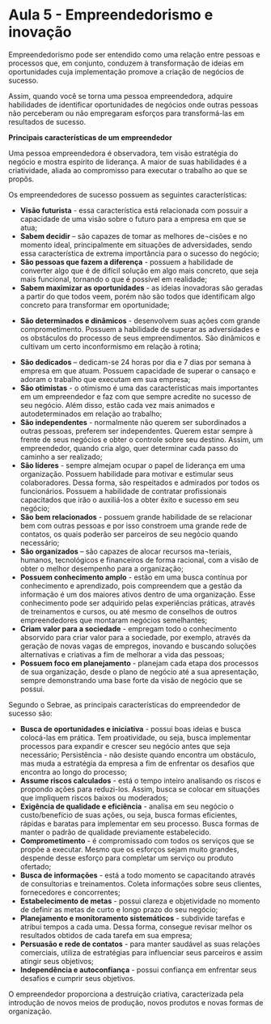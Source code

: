 # Aula 5 - Empreendedorismo e inovação

Empreendedorismo pode ser entendido como uma relação entre pessoas e processos que, em conjunto, conduzem à transformação de ideias em oportunidades cuja implementação promove a criação de negócios de sucesso.

Assim, quando você se torna uma pessoa empreendedora, adquire habilidades de identificar oportunidades de negócios onde outras pessoas não perceberam ou não empregaram esforços para transformá-las em resultados de sucesso.

**Principais características de um empreendedor**

Uma pessoa empreendedora é observadora, tem visão estratégia do negócio e mostra espírito de liderança. A maior de suas habilidades é a criatividade, aliada ao compromisso para executar o trabalho ao que se propôs.

Os empreendedores de sucesso possuem as seguintes características:
- **Visão futurista** - essa característica está relacionada com possuir a capacidade de uma visão sobre o futuro para a empresa em que se atua;
- **Sabem decidir** – são capazes de tomar as melhores de¬cisões e no momento ideal, principalmente em situações de adversidades, sendo essa característica de extrema importância para o sucesso do negócio;
- **São pessoas que fazem a diferença** - possuem a habilidade de converter algo que é de difícil solução em algo mais concreto, que seja mais funcional, tornando o que é possível em realidade;
- **Sabem maximizar as oportunidades** - as ideias inovadoras são geradas a partir do que todos veem, porém não são todos que identificam algo concreto para transformar em oportunidade;
* **São determinados e dinâmicos** - desenvolvem suas ações com grande comprometimento. Possuem a habilidade de superar as adversidades e os obstáculos do processo de seus empreendimentos. São dinâmicos e cultivam um certo inconformismo em relação à rotina;
- **São dedicados** – dedicam-se 24 horas por dia e 7 dias por semana à empresa em que atuam. Possuem capacidade de superar o cansaço e adoram o trabalho que executam em sua empresa;
- **São otimistas** - o otimismo é uma das características mais importantes em um empreendedor e faz com que sempre acredite no sucesso de seu negócio. Além disso, estão cada vez mais animados e autodeterminados em relação ao trabalho;
- **São independentes** - normalmente não querem ser subordinados a outras pessoas, preferem ser independentes. Querem estar sempre à frente de seus negócios e obter o controle sobre seu destino. Assim, um empreendedor, quando cria algo, quer determinar cada passo do caminho a ser realizado;
- **São líderes** - sempre almejam ocupar o papel de liderança em uma organização. Possuem habilidade para motivar e estimular seus colaboradores. Dessa forma, são respeitados e admirados por todos os funcionários. Possuem a habilidade de contratar profissionais capacitados que irão o auxiliá-los a obter êxito e sucesso em seu negócio;
- **São bem relacionados** - possuem grande habilidade de se relacionar bem com outras pessoas e por isso constroem uma grande rede de contatos, os quais poderão ser parceiros de seu negócio quando necessário;
- **São organizados** – são capazes de alocar recursos ma¬teriais, humanos, tecnológicos e financeiros de forma racional, com a visão de obter o melhor desempenho para a organização;
- **Possuem conhecimento amplo** - estão em uma busca contínua por conhecimento e aprendizado, pois compreendem que a gestão da informação é um dos maiores ativos dentro de uma organização. Esse conhecimento pode ser adquirido pelas experiências práticas, através de treinamentos e cursos, ou até mesmo de conselhos de outros empreendedores que montaram negócios semelhantes;
- **Criam valor para a sociedade** - empregam todo o conhecimento absorvido para criar valor para a sociedade, por exemplo, através da geração de novas vagas de empregos, inovando e buscando soluções alternativas e criativas a fim de melhorar a vida das pessoas;
- **Possuem foco em planejamento** - planejam cada etapa dos processos de sua organização, desde o plano de negócio até a sua apresentação, sempre demonstrando uma base forte da visão de negócio que se possui.

Segundo o Sebrae, as principais características do empreendedor de sucesso são:
- **Busca de oportunidades e iniciativa** - possui boas ideias e busca colocá-las em prática. Tem proatividade, ou seja, busca implementar processos para expandir e crescer seu negócio antes que seja necessário;
Persistência - não desiste quando encontra um obstáculo, mas muda a estratégia da empresa a fim de enfrentar os desafios que encontra ao longo do processo;
- **Assume riscos calculados** - está o tempo inteiro analisando os riscos e propondo ações para reduzi-los. Assim, busca se colocar em situações que impliquem riscos baixos ou moderados;
- **Exigência de qualidade e eficiência** - analisa em seu negócio o custo/benefício de suas ações, ou seja, busca formas eficientes, rápidas e baratas para implementar em seu processo. Busca formas de manter o padrão de qualidade previamente estabelecido.
- **Comprometimento** - é compromissado com todos os serviços que se propõe a executar. Mesmo que os esforços sejam muito grandes, despende desse esforço para completar um serviço ou produto ofertado;
- **Busca de informações** - está a todo momento se capacitando através de consultorias e treinamentos. Coleta informações sobre seus clientes, fornecedores e concorrentes;
- **Estabelecimento de metas** - possui clareza e objetividade no momento de definir as metas de curto e longo prazo do seu negócio;
- **Planejamento e monitoramento sistemáticos** - subdivide tarefas e atribui tempos a cada uma. Dessa forma, consegue revisar melhor os resultados obtidos de cada tarefa em sua empresa;
- **Persuasão e rede de contatos** - para manter saudável as suas relações comerciais, utiliza de estratégias para influenciar seus parceiros e assim atingir seus objetivos;
- **Independência e autoconfiança** - possui confiança em enfrentar seus desafios e cumprir seus objetivos.

O empreendedor proporciona a destruição criativa, caracterizada pela introdução de novos meios de produção, novos produtos e novas formas de organização.
